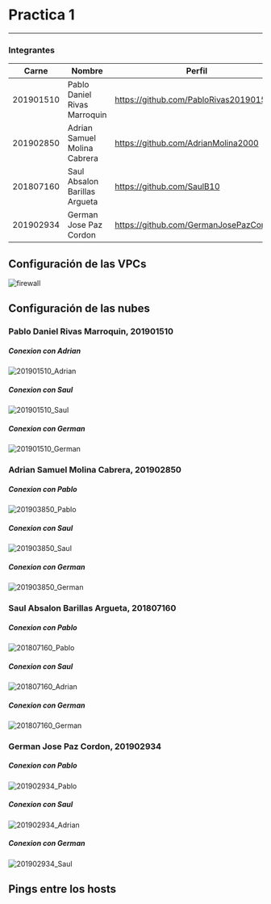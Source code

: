 # Practica 1
---------------
### Integrantes
|Carne | Nombre | Perfil
|-----|-----|-----|
|201901510| Pablo Daniel Rivas Marroquin| https://github.com/PabloRivas201901510
|201902850 |Adrian Samuel Molina Cabrera| https://github.com/AdrianMolina2000
|201807160 | Saul Absalon Barillas Argueta| https://github.com/SaulB10
|201902934 |German Jose Paz Cordon| https://github.com/GermanJosePazCordon


## Configuración de las VPCs
![firewall](ImagenesGit/image.png "firewall")

## Configuración de las nubes

### Pablo Daniel Rivas Marroquin, 201901510
##### Conexion con Adrian
![201901510_Adrian](img/201901510_Adrian.png "PING")
##### Conexion con Saul
![201901510_Saul](img/201901510_Saul.png "PING")
##### Conexion con German
![201901510_German](img/201901510_German.png "PING")

### Adrian Samuel Molina Cabrera, 201902850
##### Conexion con Pablo
![201903850_Pablo](img/201903850_pablo.png "PING")
##### Conexion con Saul
![201903850_Saul](img/201903850_saul.png "PING")
##### Conexion con German
![201903850_German](img/201903850_german.png "PING")


### Saul Absalon Barillas Argueta, 201807160
##### Conexion con Pablo
![201807160_Pablo](img/201807160_Pablo.png "PING")
##### Conexion con Saul
![201807160_Adrian](img/201807160_Saul.png "PING")
##### Conexion con German
![201807160_German](img/201807160_German.png "PING")

### German Jose Paz Cordon, 201902934
##### Conexion con Pablo
![201902934_Pablo](img/201902934_pablo.png "PING")
##### Conexion con Saul
![201902934_Adrian](img/201902934_saul.png "PING")
##### Conexion con German
![201902934_Saul](img/201902934_saul.png "PING")

## Pings entre los hosts

